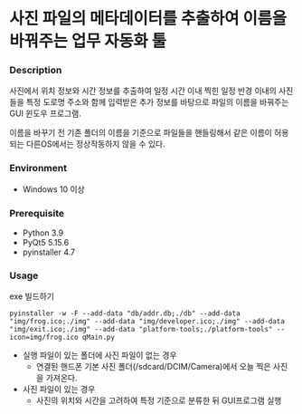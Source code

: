 # 사진 파일의 메타데이터를 추출하여 이름을 바꿔주는 업무 자동화 툴

### Description
사진에서 위치 정보와 시간 정보를 추출하여
일정 시간 이내 찍힌 일정 반경 이내의 사진들을 
특정 도로명 주소와 함께 입력받은 추가 정보를 바탕으로 
파일의 이름을 바꿔주는 GUI 윈도우 프로그램.

이름을 바꾸기 전 기존 폴더의 이름을 기준으로 파일들을 핸들링해서
같은 이름이 허용되는 다른OS에서는 정상작동하지 않을 수 있다.

### Environment
* Windows 10 이상

### Prerequisite
* Python 3.9
* PyQt5 5.15.6
* pyinstaller 4.7

### Usage
exe 빌드하기 
```
pyinstaller -w -F --add-data "db/addr.db;./db" --add-data "img/frog.ico;./img" --add-data "img/developer.ico;./img" --add-data "img/exit.ico;./img" --add-data "platform-tools;./platform-tools" --icon=img/frog.ico qMain.py
```

* 실행 파일이 있는 폴더에 사진 파일이 없는 경우
  * 연결된 핸드폰 기본 사진 폴더(/sdcard/DCIM/Camera)에서 오늘 찍은 사진을 가져온다.
* 사진 파일이 있는 경우
  * 사진의 위치와 시간을 고려하여 특정 기준으로 분류한 뒤 GUI프로그램 실행

